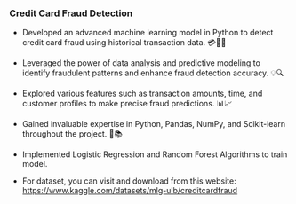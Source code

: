 ### Credit Card Fraud Detection

- Developed an advanced machine learning model in Python to detect credit card fraud using historical transaction data. 💳🕵️‍♀️

- Leveraged the power of data analysis and predictive modeling to identify fraudulent patterns and enhance fraud detection accuracy. 💡🔍

- Explored various features such as transaction amounts, time, and customer profiles to make precise fraud predictions. 📊📈

- Gained invaluable expertise in Python, Pandas, NumPy, and Scikit-learn throughout the project. 🐍📚

- Implemented Logistic Regression and Random Forest Algorithms to train model.

- For dataset, you can visit and download from this website: https://www.kaggle.com/datasets/mlg-ulb/creditcardfraud
